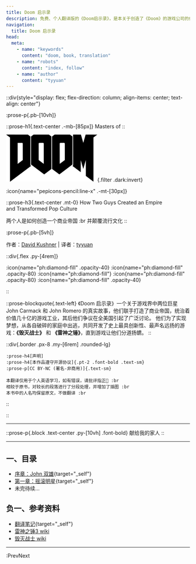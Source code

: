 ```yaml
---
title: Doom 启示录
description: 免费、个人翻译版的《Doom启示录》，是本关于创造了《Doom》的游戏公司的传记：讲述了两个年轻人如何开创商业帝国，并颠覆流行文化的故事。
navigation:
  title: Doom 启示录
head:
  meta:
    - name: "keywords"
      content: "doom, book, translation"
    - name: "robots"
      content: "index, follow"
    - name: "author"
      content: "tyyuan"
---
```


::div{style="display: flex; flex-direction: column; align-items: center; text-align: center"}

  :prose-p{.pb-[10vh]}

  ::prose-h1{.text-center .-mb-[85px]}
  Masters
  of
  ::

  ![Doom_logo.png](/Doom_logo.png){.filter .dark:invert}

  :icon{name="pepicons-pencil:line-x" .-mt-[30px]}

  ::prose-h3{.text-center .mt-0}
  How Two Guys Created an Empire<br/>
  and Transformed Pop Culture

  两个人是如何创造一个商业帝国 :br
  并颠覆流行文化
  ::

  :prose-p{.pb-[5vh]}

  作者：[David Kushner](http://www.davidkushner.com/) | 译者：[tyyuan](https://tyyuan110.com/)

  ::div{.flex .py-[4rem]}

  :icon{name="ph:diamond-fill" .opacity-40}
  :icon{name="ph:diamond-fill" .opacity-80}
  :icon{name="ph:diamond-fill"}
  :icon{name="ph:diamond-fill" .opacity-80}
  :icon{name="ph:diamond-fill" .opacity-40}

  ::

  ::prose-blockquote{.text-left}
  《Doom 启示录》一个关于游戏界中两位巨星 John Carmack 和 John Romero 的真实故事，他们联手打造了商业帝国，统治着价值几十亿的游戏工业，其后他们争议在全美国引起了广泛讨论。 
  他们为了实现梦想，从各自破碎的家庭中出逃，共同开发了史上最具创新性、最声名远扬的游戏：**《毁灭战士》** 和 **《雷神之锤》**，直到游戏让他们分道扬镳。
  ::

  ::div{.border .px-8 .my-[6rem] .rounded-lg}

    :prose-h4[声明]
    :prose-h4[本作品遵守开源协议]{.pt-2 .font-bold .text-sm}
    :prose-p[CC BY-NC (署名-非商用)]{.text-sm}

    本翻译仅用于个人英语学习，如有错误，请批评指正🙏 :br
    相较于原书，对较长的段落进行了分段处理，并增加了插图 :br
    本书中的人名均保留原文，不做翻译 :br
  ::

::

---

::prose-p{.block .text-center .py-[10vh] .font-bold}
献给我的家人
::

---

## 一、目录

- [序章：John 双雄](./3.intro_two_johns.md){target="_self"}
- [第一章：摇滚明星](./4.the_rock_star.md){target="_self"}
- 未完待续...

## 负一、参考资料

- [翻译笔记](./100.notes.md){target="_self"}
- [雷神之锤3 wiki](https://zh.wikipedia.org/zh-cn/%E9%9B%B7%E7%A5%9E%E4%B9%8B%E9%94%A4III%E7%AB%9E%E6%8A%80%E5%9C%BA)
- [毁灭战士 wiki](https://zh.wikipedia.org/wiki/%E6%AF%80%E6%BB%85%E6%88%B0%E5%A3%AB_(1993%E5%B9%B4%E9%81%8A%E6%88%B2))

---

:PrevNext
